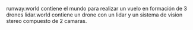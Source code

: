 runway.world contiene el mundo para realizar un vuelo en formación de 3 drones 
lidar.world contiene un drone con un lidar y un sistema de vision stereo compuesto de 2 camaras.    
